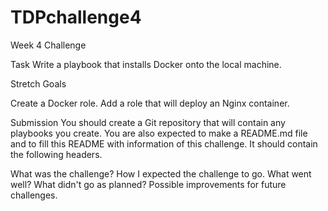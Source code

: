 # TDPchallenge4

Week 4 Challenge

Task
Write a playbook that installs Docker onto the local machine.

Stretch Goals

Create a Docker role.
Add a role that will deploy an Nginx container.


Submission
You should create a Git repository that will contain any playbooks you create.
You are also expected to make a README.md file and to fill this README with information of this challenge. It should contain the following headers.

What was the challenge?
How I expected the challenge to go.
What went well?
What didn't go as planned?
Possible improvements for future challenges.
